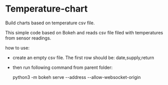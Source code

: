 # Temperature-chart

Build charts based on temperature csv file.

This simple code based on Bokeh and reads csv file filed with temperatures from sensor readings. 

how to use:
 - create an empty csv file. The first row should be: date,supply,return
 - then run following command from parent folder:

    python3 -m bokeh serve --address <ip address> --allow-websocket-origin <ip address:portnr> <name of folder>
